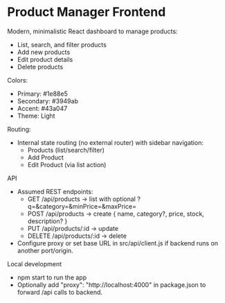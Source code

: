 # Product Manager Frontend

Modern, minimalistic React dashboard to manage products:
- List, search, and filter products
- Add new products
- Edit product details
- Delete products

Colors:
- Primary: #1e88e5
- Secondary: #3949ab
- Accent: #43a047
- Theme: Light

Routing:
- Internal state routing (no external router) with sidebar navigation:
  - Products (list/search/filter)
  - Add Product
  - Edit Product (via list action)

API
- Assumed REST endpoints:
  - GET    /api/products            -> list with optional ?q=&category=&minPrice=&maxPrice=
  - POST   /api/products            -> create { name, category?, price, stock, description? }
  - PUT    /api/products/:id        -> update
  - DELETE /api/products/:id        -> delete
- Configure proxy or set base URL in src/api/client.js if backend runs on another port/origin.

Local development
- npm start to run the app
- Optionally add "proxy": "http://localhost:4000" in package.json to forward /api calls to backend.

